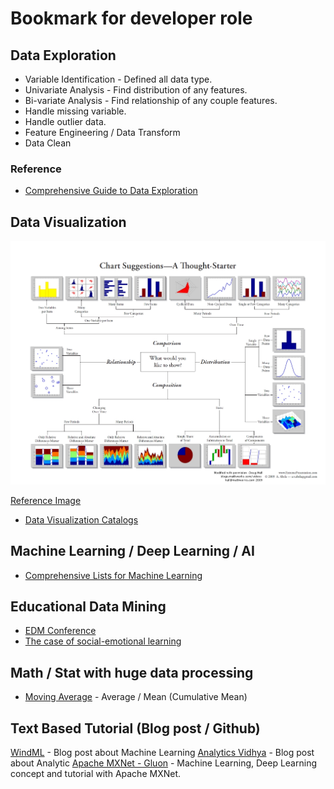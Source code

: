 # Bookmark for developer role

## Data Exploration

* Variable Identification - Defined all data type.
* Univariate Analysis - Find distribution of any features.
* Bi-variate Analysis - Find relationship of any couple features.
* Handle missing variable.
* Handle outlier data.
* Feature Engineering / Data Transform
* Data Clean

### Reference

* [Comprehensive Guide to Data Exploration](https://www.analyticsvidhya.com/blog/2016/01/guide-data-exploration/)

## Data Visualization

![GitHub Logo](../images/chart-suggestion.jpg)

[Reference Image](https://apandre.wordpress.com/dataviews/choiceofchart/)

* [Data Visualization Catalogs](https://datavizcatalogue.com/index.html)

## Machine Learning / Deep Learning / AI

* [Comprehensive Lists for Machine Learning](https://github.com/TarrySingh/Artificial-Intelligence-Deep-Learning-Machine-Learning-Tutorials)

## Educational Data Mining

* [EDM Conference](http://educationaldatamining.org/)
* [The case of social-emotional learning](https://slejournal.springeropen.com/articles/10.1186/s40561-016-0040-4)

## Math / Stat with huge data processing

* [Moving Average](https://en.wikipedia.org/wiki/Moving_average) - Average / Mean (Cumulative Mean)

## Text Based Tutorial (Blog post / Github)

[WindML](http://www.wildml.com/) - Blog post about Machine Learning
[Analytics Vidhya](https://www.analyticsvidhya.com/) - Blog post about Analytic
[Apache MXNet - Gluon](http://gluon.mxnet.io/) - Machine Learning, Deep Learning concept and tutorial with Apache MXNet.